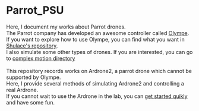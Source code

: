 Parrot_PSU
=======
Here, I document my works about Parrot drones. 
<br>The Parrot company has developed an awesome controller called [Olympe](https://developer.parrot.com/docs/olympe/). If you want to explore how to use Olympe, you can find what you want in [Shulace's repository](https://github.com/shulace13/parrot_PSU).
<br> I also simulate some other types of drones. If you are interested, you can go to [complex motion directory](https://github.com/Shicheng-Liu/parrot_PSU/tree/master/complex_motion)
<br>
<br> This repository records works on Ardrone2, a parrot drone which cannot be supported by Olympe.
<br> Here, I provide several methods of simulating Ardrone2 and controlling a real Ardrone.
<br> If you cannot wait to use the Ardrone in the lab, you can [get started quikly](https://github.com/Shicheng-Liu/parrot_PSU/tree/master/control%20a%20physical%20drone) and have some fun.
